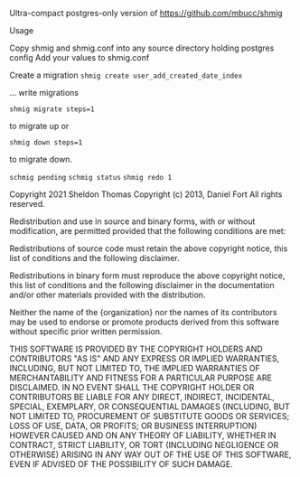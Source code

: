 Ultra-compact postgres-only version of https://github.com/mbucc/shmig

Usage

Copy shmig and shmig.conf into any source directory holding postgres config
Add your values to shmig.conf

Create a migration
`shmig create user_add_created_date_index`

... write migrations

`shmig migrate steps=1`

to migrate up or

`shmig down steps=1`

to migrate down.

`schmig pending`
`schmig status`
`shmig redo 1`

Copyright 2021 Sheldon Thomas
Copyright (c) 2013, Daniel Fort
All rights reserved.

Redistribution and use in source and binary forms, with or without modification,
are permitted provided that the following conditions are met:

  Redistributions of source code must retain the above copyright notice, this
  list of conditions and the following disclaimer.

  Redistributions in binary form must reproduce the above copyright notice, this
  list of conditions and the following disclaimer in the documentation and/or
  other materials provided with the distribution.

  Neither the name of the {organization} nor the names of its
  contributors may be used to endorse or promote products derived from
  this software without specific prior written permission.

THIS SOFTWARE IS PROVIDED BY THE COPYRIGHT HOLDERS AND CONTRIBUTORS "AS IS" AND
ANY EXPRESS OR IMPLIED WARRANTIES, INCLUDING, BUT NOT LIMITED TO, THE IMPLIED
WARRANTIES OF MERCHANTABILITY AND FITNESS FOR A PARTICULAR PURPOSE ARE
DISCLAIMED. IN NO EVENT SHALL THE COPYRIGHT HOLDER OR CONTRIBUTORS BE LIABLE FOR
ANY DIRECT, INDIRECT, INCIDENTAL, SPECIAL, EXEMPLARY, OR CONSEQUENTIAL DAMAGES
(INCLUDING, BUT NOT LIMITED TO, PROCUREMENT OF SUBSTITUTE GOODS OR SERVICES;
LOSS OF USE, DATA, OR PROFITS; OR BUSINESS INTERRUPTION) HOWEVER CAUSED AND ON
ANY THEORY OF LIABILITY, WHETHER IN CONTRACT, STRICT LIABILITY, OR TORT
(INCLUDING NEGLIGENCE OR OTHERWISE) ARISING IN ANY WAY OUT OF THE USE OF THIS
SOFTWARE, EVEN IF ADVISED OF THE POSSIBILITY OF SUCH DAMAGE.
